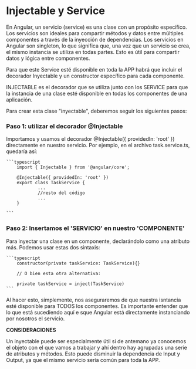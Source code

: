 # Injectable y Service


En Angular, un servicio (service) es una clase con un propósito específico. Los servicios son ideales para compartir métodos y datos entre múltiples componentes a través de la inyección de dependencias. Los servicios en Angular son singleton, lo que significa que, una vez que un servicio se crea, el mismo instancia se utiliza en todas partes. Esto es útil para compartir datos y lógica entre componentes. 

Para que este Service esté disponible en toda la APP habrá que incluir el decorador Inyectable y un constructor específico para cada componente.

INJECTABLE es el decorador que se utiliza junto con los SERVICE para que la instancia de una clase esté disponible en todas los componentes de una aplicación.

Para crear esta clase "inyectable", deberemos seguir los siguientes pasos:


### Paso 1: utilizar el decorador @Injectable

Importamos y usamos el decorador @Injectable({ providedIn: 'root' })  directamente en nuestro servicio. 
Por ejemplo, en el archivo task.service.ts, quedaría así:

    ```typescript
        import { Injectable } from '@angular/core';

        @Injectable({ providedIn: 'root' }) 
        export class TaskService {
                ...
                //resto del código
                ...
        }

    ```
### Paso 2: Insertamos el 'SERVICIO' en nuestro 'COMPONENTE'

Para inyectar una clase en un componente, declarándolo como una atributo más. Podemos usar estas dos sintaxis: 

    ```typescript
        constructor(private taskService: TaskService){}

        // O bien esta otra alternativa:

        private taskService = inject(TaskService)
    ```

Al hacer esto, simplemente, nos aseguraremos de que nuestra isntancia esté disponible para TODOS los componentes.
Es importante entender que lo que está sucediendo aquí e sque Angular está directamente instanciando por nosotros el servicio.


**CONSIDERACIONES**

Un inyectable puede ser especialmente útil si de antemano ya conocemos el objeto con el que vamos a trabajar y ahí dentro hay agrupadas una serie de atributos y métodos. Esto puede disminuir la dependencia de Input y Output, ya que el mismo servicio sería común para toda la APP.


